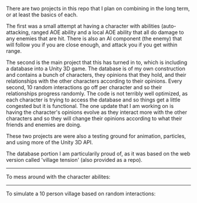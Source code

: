 There are two projects in this repo that I plan on combining in the long term, or at least the basics of each.

The first was a small attempt at having a character with abilities (auto-attacking, ranged AOE ability and a local AOE ability
that all do damage to any enemies that are hit.
There is also an AI component (the enemy) that will follow you if you are close enough, and attack you if you get within range.

The second is the main project that this has turned in to, which is including a database into a Unity 3D game.
The database is of my own construction and contains a bunch of characters, they opinions that they hold, and their relationships
with the other characters according to their opinions. Every second, 10 random interactions go off per character and so 
their relationships progress randomly.
The code is not terribly well optimized, as each character is trying to access the database and so things get a little congested
but it is functional. The one update that I am working on is having the character's opinions evolve as they interact more with
the other characters and so they will change their opinions according to what their friends and enemies are doing.

These two projects are were also a testing ground for animation, particles, and using more of the Unity 3D API.

The database portion I am particularily proud of, as it was based on the web version called 'village tension' (also provided as a repo).

***********************

To mess around with the character abilites:

***********************

To simulate a 10 person village based on random interactions:
